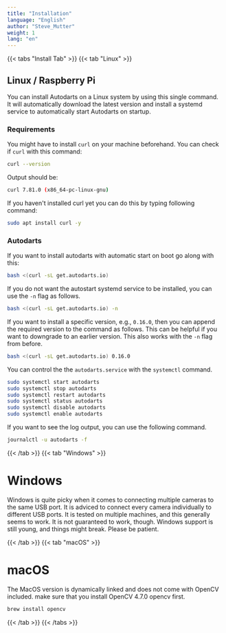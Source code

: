 ```yaml
---
title: "Installation"
language: "English"
author: "Steve_Mutter"
weight: 1
lang: "en"
---
```


{{< tabs "Install Tab" >}}
{{< tab "Linux" >}}

## Linux / Raspberry Pi

You can install Autodarts on a Linux system by using this single command.
It will automatically download the latest version and install a systemd service to automatically start Autodarts on startup.

### Requirements

You might have to install `curl` on your machine beforehand.
You can check if `curl` with this command:

```bash
curl --version
```

Output should be:

```bash
curl 7.81.0 (x86_64-pc-linux-gnu)
```

If you haven't installed curl yet you can do this by typing following command:

```bash
sudo apt install curl -y
```

### Autodarts

If you want to install autodarts with automatic start on boot go along with this:

```bash
bash <(curl -sL get.autodarts.io)
```

If you do not want the autostart systemd service to be installed, you can use the `-n` flag as follows.

```bash
bash <(curl -sL get.autodarts.io) -n
```

If you want to install a specific version, e.g., `0.16.0`, then you can append the required version to the command as follows.
This can be helpful if you want to downgrade to an earlier version.
This also works with the `-n` flag from before.

```bash
bash <(curl -sL get.autodarts.io) 0.16.0
```

You can control the the `autodarts.service` with the `systemctl` command.

```bash
sudo systemctl start autodarts
sudo systemctl stop autodarts
sudo systemctl restart autodarts
sudo systemctl status autodarts
sudo systemctl disable autodarts
sudo systemctl enable autodarts
```

If you want to see the log output, you can use the following command.

```bash
journalctl -u autodarts -f
```

{{< /tab >}}
{{< tab "Windows" >}}

# Windows

Windows is quite picky when it comes to connecting multiple cameras to the same USB port.
It is adviced to connect every camera individually to different USB ports.
It is tested on multiple machines, and this generally seems to work.
It is not guaranteed to work, though.
Windows support is still young, and things might break.
Please be patient.

{{< /tab >}}
{{< tab "macOS" >}}

# macOS

The MacOS version is dynamically linked and does not come with OpenCV included.
make sure that you install OpenCV 4.7.0 opencv first.

```bash
brew install opencv
```

{{< /tab >}}
{{< /tabs >}}
